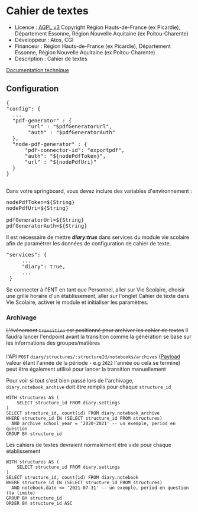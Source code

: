 # Cahier de textes

* Licence : [AGPL v3](http://www.gnu.org/licenses/agpl.txt) Copyright Région Hauts-de-France (ex Picardie), Département Essonne, Région Nouvelle Aquitaine (ex Poitou-Charente)
* Développeur : Atos, CGI
* Financeur : Région Hauts-de-France (ex Picardie), Département Essonne, Région Nouvelle Aquitaine (ex Poitou-Charente)
* Description : Cahier de textes 


[Documentation technique](./docs/README.md)

## Configuration

<pre>
{
"config": {
  ...
  "pdf-generator" : {
       "url" : "$pdfGeneratorUrl",
       "auth" : "$pdfGeneratorAuth"
  },
  "node-pdf-generator" : {
      "pdf-connector-id": "exportpdf",
      "auth": "${nodePdfToken}",
      "url" : "${nodePdfUri}"
  }
}

</pre>
Dans votre springboard, vous devez inclure des variables d'environnement :
<pre>
nodePdfToken=${String}
nodePdfUri=${String}

pdfGeneratorUrl=${String}
pdfGeneratorAuth=${String}
</pre>

Il est nécessaire de mettre ***diary:true*** dans services du module vie scolaire afin de paramétrer les données de configuration de cahier de texte.
<pre>
"services": {
     ...
     "diary": true,
     ...
 }
</pre>

Se connecter à l'ENT en tant que Personnel, aller sur Vie Scolaire, choisir une grille horaire d'un établissement,
aller sur l'onglet Cahier de texte dans Vie Scolaire, activer le module et initialiser les paramètres.


### Archivage

~~L'événement `transition` est positionné pour archiver les cahier de textes~~ Il faudra lancer l'endpoint avant la transition comme la génération se base sur les informations des groupes/matières
####
l'API `POST` `diary/structures/:structureId/notebooks/archives` ([Payload](./src/main/resources/jsonschema/archiveProcess.json) valeur étant l'année de la période - e.g `2022` l'année où cela se termine) peut être également utilisé pour lancer la transition manuellement

Pour voir si tout s'est bien passé lors de l'archivage, `diary.notebook_archive` doit être remplis pour chaque `structure_id`
```postgresql
WITH structures AS (
    SELECT structure_id FROM diary.settings
)
SELECT structure_id, count(id) FROM diary.notebook_archive
WHERE structure_id IN (SELECT structure_id FROM structures)
  AND archive_school_year = '2020-2021' -- un exemple, period en question
GROUP BY structure_id
```

Les cahiers de textes devraient normalement être vide pour chaque établissement 
```postgresql
WITH structures AS (
    SELECT structure_id FROM diary.settings
)
SELECT structure_id, count(id) FROM diary.notebook
WHERE structure_id IN (SELECT structure_id FROM structures)
  AND notebook.date <= '2021-07-31' -- un exemple, period en question (la limite)
GROUP BY structure_id
ORDER BY structure_id ASC
```